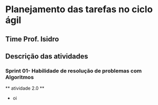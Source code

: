 # Planejamento das tarefas no ciclo ágil
## Time Prof. Isidro
## Descrição das atividades

### Sprint 01- Habilidade de resolução de problemas com Algoritmos ###
** atividade 2.0 **
- oi
